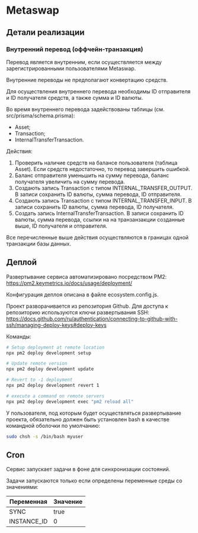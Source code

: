 # Metaswap

## Детали реализации

### Внутренний перевод (оффчейн-транзакция)

Перевод является внутренним, если осуществляется между зарегистрированными пользователями Metaswap.

Внутренние переводы не предполагают конвертацию средств.

Для осуществления внутреннего перевода необходимы ID отправителя и ID получателя средств, а также сумма и ID валюты.

Во время внутреннего перевода задействованы таблицы (см. src/prisma/schema.prisma):

- Asset;
- Transaction;
- InternalTransferTransaction.

Действия:

1. Проверить наличие средств на балансе пользователя (таблица Asset). Если средств недостаточно, то перевод завершить ошибкой.
2. Баланс отправителя уменьшить на сумму перевода, баланс получателя увеличить на сумму перевода.
3. Создають запись Transaction с типом INTERNAL_TRANSFER_OUTPUT. В записи сохранить ID валюты, сумма перевода, ID отправителя.
4. Создають запись Transaction с типом INTERNAL_TRANSFER_INPUT. В записи сохранить ID валюты, сумма перевода, ID получателя.
5. Создать запись InternalTransferTransaction. В записи сохранить ID валюты, сумма перевода, ссылки на на транзанзакции созданные выше, ID получателя и отправителя.

Все перечисленные выше действия осуществляются в границах одной транзакции базы данных.

## Деплой

Развертывание сервиса автоматизировано посредством PM2: https://pm2.keymetrics.io/docs/usage/deployment/

Конфигурация деплоя описана в файле ecosystem.config.js.

Проект разворачивается из репозитория Github. Для доступа к репозиторию используются ключи развертывания SSH: https://docs.github.com/ru/authentication/connecting-to-github-with-ssh/managing-deploy-keys#deploy-keys

Команды:

```sh
# Setup deployment at remote location
npx pm2 deploy development setup

# Update remote version
npx pm2 deploy development update

# Revert to -1 deployment
npx pm2 deploy development revert 1

# execute a command on remote servers
npx pm2 deploy development exec "pm2 reload all"

```

У пользователя, под которым будет осуществляться развертывание проекта, обязательно должен быть установлен bash в качестве командной оболочки по умолчанию:

```bash
sudo chsh -s /bin/bash myuser
```

## Cron

Сервис запускает задачи в фоне для синхронизации состояний.

Задачи запускаются только если определены переменные среды со значениями:

| Переменная  | Значение |
| ----------- | -------- |
| SYNC        | true     |
| INSTANCE_ID | 0        |
